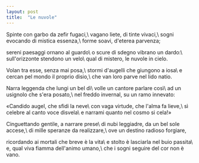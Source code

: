 ```yaml
---
layout: post
title:  "Le nuvole"
---
```


Spinte con garbo da zefir fugaci,\\
vagano liete, di tinte vivaci,\\
sogni evocando di mistica essenza,\\
forme soavi, d'eterea parvenza;

sereni paesaggi ornano al guardo\\
o scure di sdegno vibrano un dardo:\\
sull'orizzonte stendono un velo\\
qual di mistero, le nuvole in cielo.

Volan tra esse, senza mai posa,\\
stormi d'augelli che giungono a iosa\\
e cercan pel mondo il proprio disio,\\
che van loro parve nel lido natio.

Narra leggenda che lungi un bel dì\\
volle un cantore parlare così\\
ad un usignolo che s'era posato,\\
nel freddo invernal, su un ramo innevato:

«Candido augel, che sfidi la neve\\
con vaga virtude, che l'alma fa lieve,\\
sì celebre al canto voce disvela\\
e narrami quanto nel cosmo si cela!»

Cinguettando gentile, a narrare prese\\
di nubi leggiadre, da un bel sole accese,\\
di mille speranze da realizzare,\\
ove un destino radioso forgiare,

ricordando ai mortali che breve è la vita\\
e stolto è lasciarla nel buio passita\\
e, qual viva fiamma dell'animo umano,\\
che i sogni seguire del cor non è vano.
